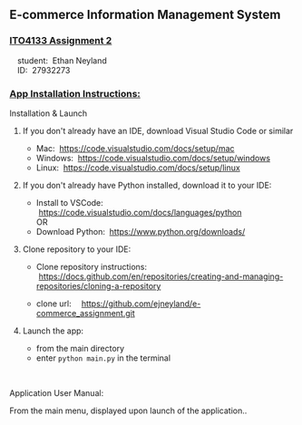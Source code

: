 ## E-commerce Information Management System
<h3><u>ITO4133 Assignment 2</u></h3>
&emsp;student: &nbsp;Ethan Neyland<br> 
&emsp;ID: &nbsp;27932273

<h3><u>App Installation Instructions:</u></h3>

Installation & Launch

1. If you don't already have an IDE, download Visual Studio Code or similar

     - Mac: &nbsp;https://code.visualstudio.com/docs/setup/mac
     - Windows: &nbsp;https://code.visualstudio.com/docs/setup/windows
     - Linux: &nbsp;https://code.visualstudio.com/docs/setup/linux

2. If you don't already have Python installed, download it to your IDE:
     - Install to VSCode: &nbsp;https://code.visualstudio.com/docs/languages/python
     <br>OR<br>
     - Download Python: &nbsp;https://www.python.org/downloads/

3. Clone repository to your IDE:
     - Clone repository instructions: &nbsp;https://docs.github.com/en/repositories/creating-and-managing-repositories/cloning-a-repository

     - clone url: &emsp;https://github.com/ejneyland/e-commerce_assignment.git

4. Launch the app:
     - from the main directory
     - enter ```python main.py``` in the terminal

<br>

Application User Manual:

From the main menu, displayed upon launch of the application..
